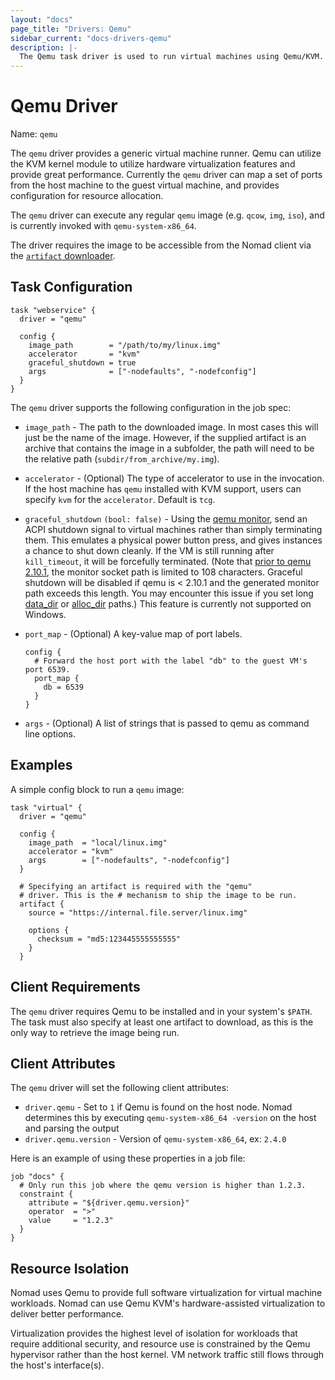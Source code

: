 ```yaml
---
layout: "docs"
page_title: "Drivers: Qemu"
sidebar_current: "docs-drivers-qemu"
description: |-
  The Qemu task driver is used to run virtual machines using Qemu/KVM.
---
```


# Qemu Driver

Name: `qemu`

The `qemu` driver provides a generic virtual machine runner. Qemu can utilize
the KVM kernel module to utilize hardware virtualization features and provide
great performance. Currently the `qemu` driver can map a set of ports from the
host machine to the guest virtual machine, and provides configuration for
resource allocation.

The `qemu` driver can execute any regular `qemu` image (e.g. `qcow`, `img`,
`iso`), and is currently invoked with `qemu-system-x86_64`.

The driver requires the image to be accessible from the Nomad client via the
[`artifact` downloader](/docs/job-specification/artifact.html).

## Task Configuration

```hcl
task "webservice" {
  driver = "qemu"

  config {
    image_path        = "/path/to/my/linux.img"
    accelerator       = "kvm"
    graceful_shutdown = true
    args              = ["-nodefaults", "-nodefconfig"]
  }
}  
```

The `qemu` driver supports the following configuration in the job spec:

* `image_path` - The path to the downloaded image. In most cases this will just
  be the name of the image. However, if the supplied artifact is an archive that
  contains the image in a subfolder, the path will need to be the relative path
  (`subdir/from_archive/my.img`).

* `accelerator` - (Optional) The type of accelerator to use in the invocation.
  If the host machine has `qemu` installed with KVM support, users can specify
  `kvm` for the `accelerator`. Default is `tcg`.

* `graceful_shutdown` `(bool: false)` - Using the [qemu
  monitor](https://en.wikibooks.org/wiki/QEMU/Monitor), send an ACPI shutdown
  signal to virtual machines rather than simply terminating them. This emulates
  a physical power button press, and gives instances a chance to shut down
  cleanly. If the VM is still running after ``kill_timeout``, it will be
  forcefully terminated. (Note that
  [prior to qemu 2.10.1](https://github.com/qemu/qemu/commit/ad9579aaa16d5b385922d49edac2c96c79bcfb6),
  the monitor socket path is limited to 108 characters. Graceful shutdown will
  be disabled if qemu is < 2.10.1 and the generated monitor path exceeds this
  length. You may encounter this issue if you set long
  [data_dir](https://www.nomadproject.io/docs/agent/configuration/index.html#data_dir)
  or
  [alloc_dir](https://www.nomadproject.io/docs/agent/configuration/client.html#alloc_dir)
  paths.) This feature is currently not supported on Windows.

* `port_map` - (Optional) A key-value map of port labels.

    ```hcl
    config {
      # Forward the host port with the label "db" to the guest VM's port 6539.
      port_map {
        db = 6539
      }
    }
    ```

* `args` - (Optional) A list of strings that is passed to qemu as command line
  options.

## Examples

A simple config block to run a `qemu` image:

```
task "virtual" {
  driver = "qemu"

  config {
    image_path  = "local/linux.img"
    accelerator = "kvm"
    args        = ["-nodefaults", "-nodefconfig"]
  }

  # Specifying an artifact is required with the "qemu"
  # driver. This is the # mechanism to ship the image to be run.
  artifact {
    source = "https://internal.file.server/linux.img"

    options {
      checksum = "md5:123445555555555"
    }
  }
```

## Client Requirements

The `qemu` driver requires Qemu to be installed and in your system's `$PATH`.
The task must also specify at least one artifact to download, as this is the only
way to retrieve the image being run.

## Client Attributes

The `qemu` driver will set the following client attributes:

* `driver.qemu` - Set to `1` if Qemu is found on the host node. Nomad determines
this by executing `qemu-system-x86_64 -version` on the host and parsing the output
* `driver.qemu.version` - Version of `qemu-system-x86_64`, ex: `2.4.0`

Here is an example of using these properties in a job file:

```hcl
job "docs" {
  # Only run this job where the qemu version is higher than 1.2.3.
  constraint {
    attribute = "${driver.qemu.version}"
    operator  = ">"
    value     = "1.2.3"
  }
}
```

## Resource Isolation

Nomad uses Qemu to provide full software virtualization for virtual machine
workloads. Nomad can use Qemu KVM's hardware-assisted virtualization to deliver
better performance.

Virtualization provides the highest level of isolation for workloads that
require additional security, and resource use is constrained by the Qemu
hypervisor rather than the host kernel. VM network traffic still flows through
the host's interface(s).

